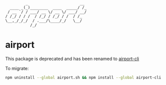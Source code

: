              _                       __
      ____ _(_)________  ____  _____/ /_
     / __ `/ / ___/ __ \/ __ \/ ___/ __/
    / /_/ / / /  / /_/ / /_/ / /  / /_
    \__,_/_/_/  / .___/\____/_/   \__/
               /_/

# airport

This package is deprecated and has been renamed to
[airport-cli](https://www.npmjs.com/package/airport-cli)

To migrate:

```bash
npm uninstall --global airport.sh && npm install --global airport-cli
```
